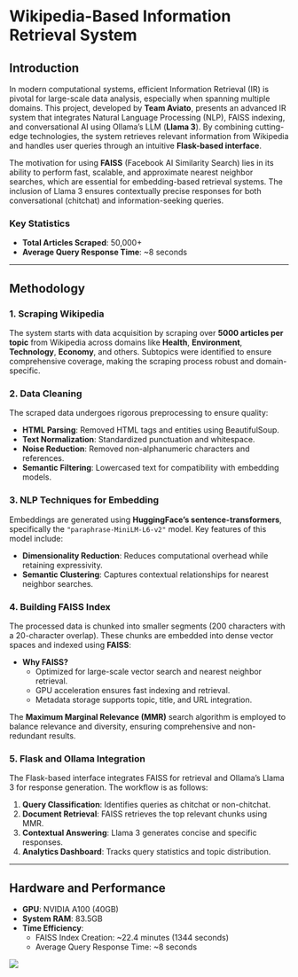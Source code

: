 # **Wikipedia-Based Information Retrieval System**

## **Introduction**

In modern computational systems, efficient Information Retrieval (IR) is pivotal for large-scale data analysis, especially when spanning multiple domains. This project, developed by **Team Aviato**, presents an advanced IR system that integrates Natural Language Processing (NLP), FAISS indexing, and conversational AI using Ollama’s LLM (**Llama 3**). By combining cutting-edge technologies, the system retrieves relevant information from Wikipedia and handles user queries through an intuitive **Flask-based interface**.

The motivation for using **FAISS** (Facebook AI Similarity Search) lies in its ability to perform fast, scalable, and approximate nearest neighbor searches, which are essential for embedding-based retrieval systems. The inclusion of Llama 3 ensures contextually precise responses for both conversational (chitchat) and information-seeking queries.

### **Key Statistics**
- **Total Articles Scraped**: 50,000+  
- **Average Query Response Time**: ~8 seconds  

---

## **Methodology**

### **1. Scraping Wikipedia**
The system starts with data acquisition by scraping over **5000 articles per topic** from Wikipedia across domains like **Health**, **Environment**, **Technology**, **Economy**, and others. Subtopics were identified to ensure comprehensive coverage, making the scraping process robust and domain-specific.

### **2. Data Cleaning**
The scraped data undergoes rigorous preprocessing to ensure quality:
- **HTML Parsing**: Removed HTML tags and entities using BeautifulSoup.  
- **Text Normalization**: Standardized punctuation and whitespace.  
- **Noise Reduction**: Removed non-alphanumeric characters and references.  
- **Semantic Filtering**: Lowercased text for compatibility with embedding models.

### **3. NLP Techniques for Embedding**
Embeddings are generated using **HuggingFace’s sentence-transformers**, specifically the `"paraphrase-MiniLM-L6-v2"` model. Key features of this model include:
- **Dimensionality Reduction**: Reduces computational overhead while retaining expressivity.
- **Semantic Clustering**: Captures contextual relationships for nearest neighbor searches.

### **4. Building FAISS Index**
The processed data is chunked into smaller segments (200 characters with a 20-character overlap). These chunks are embedded into dense vector spaces and indexed using **FAISS**:
- **Why FAISS?**
  - Optimized for large-scale vector search and nearest neighbor retrieval.
  - GPU acceleration ensures fast indexing and retrieval.
  - Metadata storage supports topic, title, and URL integration.

The **Maximum Marginal Relevance (MMR)** search algorithm is employed to balance relevance and diversity, ensuring comprehensive and non-redundant results.

### **5. Flask and Ollama Integration**
The Flask-based interface integrates FAISS for retrieval and Ollama’s Llama 3 for response generation. The workflow is as follows:
1. **Query Classification**: Identifies queries as chitchat or non-chitchat.  
2. **Document Retrieval**: FAISS retrieves the top relevant chunks using MMR.  
3. **Contextual Answering**: Llama 3 generates concise and specific responses.  
4. **Analytics Dashboard**: Tracks query statistics and topic distribution.

---

## **Hardware and Performance**

- **GPU**: NVIDIA A100 (40GB)  
- **System RAM**: 83.5GB  
- **Time Efficiency**:
  - FAISS Index Creation: ~22.4 minutes (1344 seconds)  
  - Average Query Response Time: ~8 seconds  


[![](https://opencollective.com/html-react-parser/contributors.svg?width=890&button=false)](https://github.com/remarkablemark/html-react-parser/graphs/contributors)
